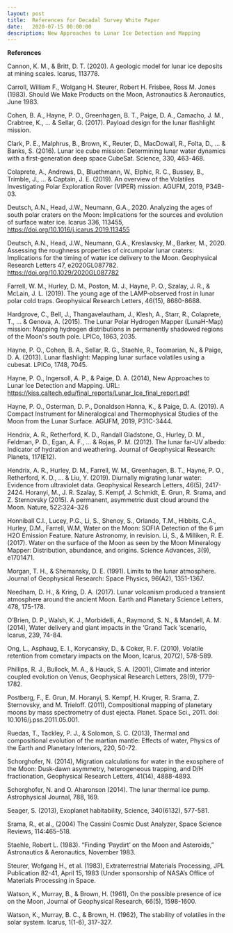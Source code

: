 ```yaml
---
layout: post
title:  References for Decadal Survey White Paper
date:   2020-07-15 00:00:00
description: New Approaches to Lunar Ice Detection and Mapping
---
```



<b>References</b>

Cannon, K. M., & Britt, D. T. (2020). A geologic model for lunar ice deposits at mining scales. Icarus, 113778.

Carroll, William F., Wolgang H. Steurer, Robert H. Frisbee, Ross M. Jones (1983).  Should We Make Products on the Moon, Astronautics & Aeronautics, June 1983.

Cohen, B. A., Hayne, P. O., Greenhagen, B. T., Paige, D. A., Camacho, J. M., Crabtree, K., ... & Sellar, G. (2017). Payload design for the lunar flashlight mission.

Clark, P. E., Malphrus, B., Brown, K., Reuter, D., MacDowall, R., Folta, D., ... & Banks, S. (2016). Lunar ice cube mission: Determining lunar water dynamics with a first-generation deep space CubeSat. Science, 330, 463-468.

Colaprete, A., Andrews, D., Bluethmann, W., Elphic, R. C., Bussey, B., Trimble, J., ... & Captain, J. E. (2019). An overview of the Volatiles Investigating Polar Exploration Rover (VIPER) mission. AGUFM, 2019, P34B-03.

Deutsch, A.N., Head, J.W., Neumann, G.A., 2020. Analyzing the ages of south polar craters on the Moon: Implications for the sources and evolution of surface water ice. Icarus 336, 113455, https://doi.org/10.1016/j.icarus.2019.113455

Deutsch, A.N., Head, J.W., Neumann, G.A., Kreslavsky, M., Barker, M., 2020. Assessing the roughness properties of circumpolar lunar craters: Implications for the timing of water ice delivery to the Moon. Geophysical Research Letters 47, e2020GL087782. https://doi.org/10.1029/2020GL087782

Farrell, W. M., Hurley, D. M., Poston, M. J., Hayne, P. O., Szalay, J. R., & McLain, J. L. (2019). The young age of the LAMP‐observed frost in lunar polar cold traps. Geophysical Research Letters, 46(15), 8680-8688.

Hardgrove, C., Bell, J., Thangavelautham, J., Klesh, A., Starr, R., Colaprete, T., ... & Genova, A. (2015). The Lunar Polar Hydrogen Mapper (LunaH-Map) mission: Mapping hydrogen distributions in permanently shadowed regions of the Moon's south pole. LPICo, 1863, 2035.

Hayne, P. O., Cohen, B. A., Sellar, R. G., Staehle, R., Toomarian, N., & Paige, D. A. (2013). Lunar flashlight: Mapping lunar surface volatiles using a cubesat. LPICo, 1748, 7045.

Hayne, P. O., Ingersoll, A. P., & Paige, D. A. (2014), New Approaches to Lunar Ice Detection and Mapping. URL: https://kiss.caltech.edu/final_reports/Lunar_Ice_final_report.pdf

Hayne, P. O., Osterman, D. P., Donaldson Hanna, K., & Paige, D. A. (2019). A Compact Instrument for Mineralogical and Thermophysical Studies of the Moon from the Lunar Surface. AGUFM, 2019, P31C-3444.

Hendrix, A. R., Retherford, K. D., Randall Gladstone, G., Hurley, D. M., Feldman, P. D., Egan, A. F., ... & Rojas, P. M. (2012). The lunar far‐UV albedo: Indicator of hydration and weathering. Journal of Geophysical Research: Planets, 117(E12).

Hendrix, A. R., Hurley, D. M., Farrell, W. M., Greenhagen, B. T., Hayne, P. O., Retherford, K. D., ... & Liu, Y. (2019). Diurnally migrating lunar water: Evidence from ultraviolet data. Geophysical Research Letters, 46(5), 2417-2424.
Horanyi, M., J. R. Szalay, S. Kempf, J. Schmidt, E. Grun, R. Srama, and Z. Sternovsky (2015). A permanent, asymmetric dust cloud around the Moon. Nature, 522:324–326

Honniball C.I., Lucey, P.G., Li, S., Shenoy, S., Orlando, T.M., Hibbits, C.A., Hurley, D.M., Farrell, W.M,  Water on the Moon: SOFIA Detection of the 6 μm H2O Emission Feature. Nature Astronomy, in revision.
Li, S., & Milliken, R. E. (2017). Water on the surface of the Moon as seen by the Moon Mineralogy Mapper: Distribution, abundance, and origins. Science Advances, 3(9), e1701471.

Morgan, T. H., & Shemansky, D. E. (1991). Limits to the lunar atmosphere. Journal of Geophysical Research: Space Physics, 96(A2), 1351-1367.

Needham, D. H., & Kring, D. A. (2017). Lunar volcanism produced a transient atmosphere around the ancient Moon. Earth and Planetary Science Letters, 478, 175-178.

O’Brien, D. P., Walsh, K. J., Morbidelli, A., Raymond, S. N., & Mandell, A. M. (2014), Water delivery and giant impacts in the ‘Grand Tack ’scenario, Icarus, 239, 74-84.

Ong, L., Asphaug, E. I., Korycansky, D., & Coker, R. F. (2010), Volatile retention from cometary impacts on the Moon, Icarus, 207(2), 578-589.

Phillips, R. J., Bullock, M. A., & Hauck, S. A. (2001), Climate and interior coupled evolution on Venus, Geophysical Research Letters, 28(9), 1779-1782.

Postberg, F., E. Grun, M. Horanyi, S. Kempf, H. Kruger, R. Srama, Z. Sternovsky, and M. Trieloff. (2011), Compositional mapping of planetary moons by mass spectrometry of dust ejecta. Planet. Space Sci., 2011. doi: 10.1016/j.pss.2011.05.001.

Ruedas, T., Tackley, P. J., & Solomon, S. C. (2013), Thermal and compositional evolution of the martian mantle: Effects of water, Physics of the Earth and Planetary Interiors, 220, 50-72.

Schorghofer, N. (2014), Migration calculations for water in the exosphere of the Moon: Dusk‐dawn asymmetry, heterogeneous trapping, and D/H fractionation, Geophysical Research Letters, 41(14), 4888-4893.

Schorghofer, N. and O. Aharonson (2014). The lunar thermal ice pump. Astrophysical Journal, 788, 169.

Seager, S. (2013), Exoplanet habitability, Science, 340(6132), 577-581.

Srama, R., et al., (2004) The Cassini Cosmic Dust Analyzer, Space Science Reviews, 114:465–518.

Staehle, Robert L. (1983).  “Finding ‘Paydirt’ on the Moon and Asteroids,” Astronautics & Aeronautics, November 1983.

Steurer, Wofgang H., et al. (1983), Extraterrestrial Materials Processing, JPL Publication 82-41, April 15, 1983 (Under sponsorship of NASA’s Office of Materials Processing in Space.

Watson, K., Murray, B., & Brown, H. (1961), On the possible presence of ice on the Moon, Journal of Geophysical Research, 66(5), 1598-1600.

Watson, K., Murray, B. C., & Brown, H. (1962), The stability of volatiles in the solar system. Icarus, 1(1-6), 317-327.

